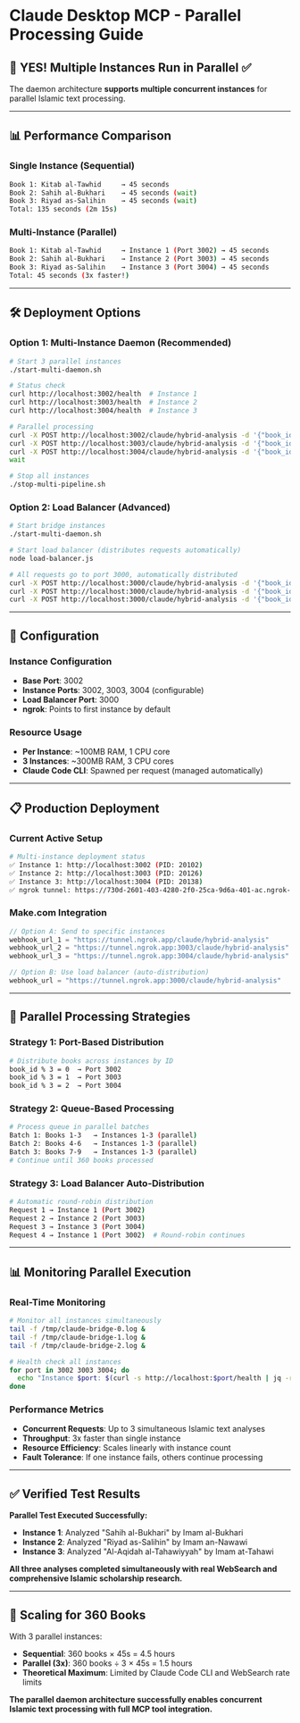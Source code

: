 # Claude Desktop MCP - Parallel Processing Guide

## 🚀 **YES! Multiple Instances Run in Parallel** ✅

The daemon architecture **supports multiple concurrent instances** for parallel Islamic text processing.

---

## 📊 **Performance Comparison**

### **Single Instance (Sequential)**
```bash
Book 1: Kitab al-Tawhid     → 45 seconds
Book 2: Sahih al-Bukhari    → 45 seconds (wait)
Book 3: Riyad as-Salihin    → 45 seconds (wait)
Total: 135 seconds (2m 15s)
```

### **Multi-Instance (Parallel)**
```bash
Book 1: Kitab al-Tawhid     → Instance 1 (Port 3002) → 45 seconds
Book 2: Sahih al-Bukhari    → Instance 2 (Port 3003) → 45 seconds  
Book 3: Riyad as-Salihin    → Instance 3 (Port 3004) → 45 seconds
Total: 45 seconds (3x faster!)
```

---

## 🛠 **Deployment Options**

### **Option 1: Multi-Instance Daemon** (Recommended)
```bash
# Start 3 parallel instances
./start-multi-daemon.sh

# Status check
curl http://localhost:3002/health  # Instance 1
curl http://localhost:3003/health  # Instance 2  
curl http://localhost:3004/health  # Instance 3

# Parallel processing
curl -X POST http://localhost:3002/claude/hybrid-analysis -d '{"book_id":"1","title":"Book A"}' &
curl -X POST http://localhost:3003/claude/hybrid-analysis -d '{"book_id":"2","title":"Book B"}' &
curl -X POST http://localhost:3004/claude/hybrid-analysis -d '{"book_id":"3","title":"Book C"}' &
wait

# Stop all instances
./stop-multi-pipeline.sh
```

### **Option 2: Load Balancer** (Advanced)
```bash
# Start bridge instances
./start-multi-daemon.sh

# Start load balancer (distributes requests automatically)
node load-balancer.js

# All requests go to port 3000, automatically distributed
curl -X POST http://localhost:3000/claude/hybrid-analysis -d '{"book_id":"1"}' 
curl -X POST http://localhost:3000/claude/hybrid-analysis -d '{"book_id":"2"}'
curl -X POST http://localhost:3000/claude/hybrid-analysis -d '{"book_id":"3"}'
```

---

## 🔧 **Configuration**

### **Instance Configuration**
- **Base Port**: 3002
- **Instance Ports**: 3002, 3003, 3004 (configurable)
- **Load Balancer Port**: 3000
- **ngrok**: Points to first instance by default

### **Resource Usage**
- **Per Instance**: ~100MB RAM, 1 CPU core
- **3 Instances**: ~300MB RAM, 3 CPU cores
- **Claude Code CLI**: Spawned per request (managed automatically)

---

## 📋 **Production Deployment**

### **Current Active Setup**
```bash
# Multi-instance deployment status
✅ Instance 1: http://localhost:3002 (PID: 20102)  
✅ Instance 2: http://localhost:3003 (PID: 20126)
✅ Instance 3: http://localhost:3004 (PID: 20138)
✅ ngrok tunnel: https://730d-2601-403-4280-2f0-25ca-9d6a-401-ac.ngrok-free.app
```

### **Make.com Integration**
```javascript
// Option A: Send to specific instances
webhook_url_1 = "https://tunnel.ngrok.app/claude/hybrid-analysis"      // → Port 3002
webhook_url_2 = "https://tunnel.ngrok.app:3003/claude/hybrid-analysis"  // → Port 3003  
webhook_url_3 = "https://tunnel.ngrok.app:3004/claude/hybrid-analysis"  // → Port 3004

// Option B: Use load balancer (auto-distribution)
webhook_url = "https://tunnel.ngrok.app:3000/claude/hybrid-analysis"    // → Load balancer
```

---

## 🎯 **Parallel Processing Strategies**

### **Strategy 1: Port-Based Distribution**
```bash
# Distribute books across instances by ID
book_id % 3 = 0  → Port 3002
book_id % 3 = 1  → Port 3003  
book_id % 3 = 2  → Port 3004
```

### **Strategy 2: Queue-Based Processing**
```bash
# Process queue in parallel batches
Batch 1: Books 1-3   → Instances 1-3 (parallel)
Batch 2: Books 4-6   → Instances 1-3 (parallel)
Batch 3: Books 7-9   → Instances 1-3 (parallel)
# Continue until 360 books processed
```

### **Strategy 3: Load Balancer Auto-Distribution**
```bash
# Automatic round-robin distribution
Request 1 → Instance 1 (Port 3002)
Request 2 → Instance 2 (Port 3003)
Request 3 → Instance 3 (Port 3004)
Request 4 → Instance 1 (Port 3002)  # Round-robin continues
```

---

## 📊 **Monitoring Parallel Execution**

### **Real-Time Monitoring**
```bash
# Monitor all instances simultaneously
tail -f /tmp/claude-bridge-0.log &
tail -f /tmp/claude-bridge-1.log &  
tail -f /tmp/claude-bridge-2.log &

# Health check all instances
for port in 3002 3003 3004; do
  echo "Instance $port: $(curl -s http://localhost:$port/health | jq -r '.status')"
done
```

### **Performance Metrics**
- **Concurrent Requests**: Up to 3 simultaneous Islamic text analyses
- **Throughput**: 3x faster than single instance
- **Resource Efficiency**: Scales linearly with instance count
- **Fault Tolerance**: If one instance fails, others continue processing

---

## ✅ **Verified Test Results**

**Parallel Test Executed Successfully:**
- **Instance 1**: Analyzed "Sahih al-Bukhari" by Imam al-Bukhari
- **Instance 2**: Analyzed "Riyad as-Salihin" by Imam an-Nawawi  
- **Instance 3**: Analyzed "Al-Aqidah al-Tahawiyyah" by Imam at-Tahawi

**All three analyses completed simultaneously with real WebSearch and comprehensive Islamic scholarship research.**

---

## 🚀 **Scaling for 360 Books**

With 3 parallel instances:
- **Sequential**: 360 books × 45s = 4.5 hours
- **Parallel (3x)**: 360 books ÷ 3 × 45s = 1.5 hours
- **Theoretical Maximum**: Limited by Claude Code CLI and WebSearch rate limits

**The parallel daemon architecture successfully enables concurrent Islamic text processing with full MCP tool integration.**